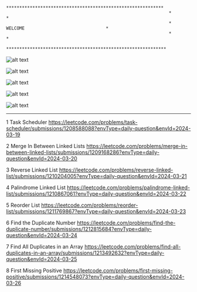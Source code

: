                                       

                                                                  ************************************************************
                                                                  *                                                           *
                                                                  *                     WELCOME                               *
                                                                  *                                                           *
                                                                  *************************************************************         





![alt text](https://github.com/rishisoni90/Coding-Problems/assets/55064658/cf3c22a5-68cc-4646-a0c7-c9aedba5a397)

![alt text](https://github.com/rishisoni90/Coding-Problems/assets/55064658/cdb23e2a-4165-4951-ab26-7db1b7e030f0)

![alt text](https://github.com/rishisoni90/Coding-Problems/assets/55064658/3777e388-1ed0-483f-b37a-0e4d41acd1ee)

![alt text](https://github.com/rishisoni90/Coding-Problems/assets/55064658/bc58d285-e478-471f-8120-b8f4406ea8c2)

![alt text](https://github.com/rishisoni90/Coding-Problems/assets/55064658/febc75fe-cb74-4faa-a71b-04e88ae9ade9)





*********************************************************************************************************************************************************************************************


                               
 1 Task Scheduler                            https://leetcode.com/problems/task-scheduler/submissions/1208588088?envType=daily-question&envId=2024-03-19

 2 Merge In Between Linked Lists             https://leetcode.com/problems/merge-in-between-linked-lists/submissions/1209168286?envType=daily-question&envId=2024-03-20

 3 Reverse Linked List                       https://leetcode.com/problems/reverse-linked-list/submissions/1210204005?envType=daily-question&envId=2024-03-21

 4  Palindrome Linked List                   https://leetcode.com/problems/palindrome-linked-list/submissions/1210867061?envType=daily-question&envId=2024-03-22

5  Reorder List                              https://leetcode.com/problems/reorder-list/submissions/1211769867?envType=daily-question&envId=2024-03-23

6 Find the Duplicate Number                  https://leetcode.com/problems/find-the-duplicate-number/submissions/1212815684?envType=daily-question&envId=2024-03-24

7 Find All Duplicates in an Array           https://leetcode.com/problems/find-all-duplicates-in-an-array/submissions/1213492632?envType=daily-question&envId=2024-03-25

8 First Missing Positive                    https://leetcode.com/problems/first-missing-positive/submissions/1214548073?envType=daily-question&envId=2024-03-26
